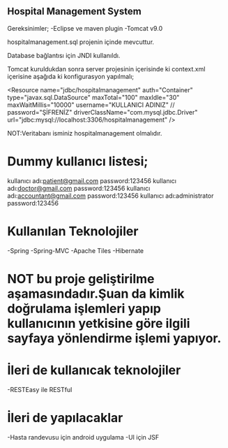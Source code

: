 ## Hospital Management System

Gereksinimler;
-Eclipse ve maven plugin
-Tomcat v9.0

hospitalmanagement.sql projenin içinde mevcuttur.

Database bağlantısı için JNDI kullanıldı.

Tomcat kuruldukdan sonra server projesinin içerisinde ki context.xml içerisine aşağıda ki konfigurasyon yapılmalı;

<Resource name="jdbc/hospitalmanagement" auth="Container" type="javax.sql.DataSource"
		maxTotal="100" maxIdle="30" maxWaitMillis="10000" username="KULLANICI ADINIZ" //
		password="ŞİFRENİZ" driverClassName="com.mysql.jdbc.Driver"
		url="jdbc:mysql://localhost:3306/hospitalmanagement" />
    
NOT:Veritabanı isminiz hospitalmanagement olmalıdır.

# Dummy kullanıcı listesi;
kullanıcı adı:patient@gmail.com  password:123456
kullanıcı adı:doctor@gmail.com  password:123456
kullanıcı adı:accountant@gmail.com  password:123456
kullanıcı adı:administrator  password:123456

# Kullanılan Teknolojiler

-Spring
-Spring-MVC
-Apache Tiles
-Hibernate

# NOT bu proje geliştirilme aşamasındadır.Şuan da kimlik doğrulama işlemleri yapıp kullanıcının yetkisine göre ilgili sayfaya yönlendirme işlemi yapıyor.

# İleri de kullanıcak teknolojiler
-RESTEasy ile RESTful

# İleri de yapılacaklar
-Hasta randevusu için android uygulama
-UI için JSF


